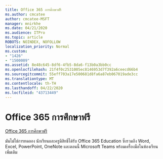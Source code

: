 ```yaml
---
title: Office 365 การศึกษาฟรี
ms.author: cmcatee
author: cmcatee-MSFT
manager: mnirkhe
ms.date: 04/21/2020
ms.audience: ITPro
ms.topic: article
ROBOTS: NOINDEX, NOFOLLOW
localization_priority: Normal
ms.custom:
- "1426"
- "1500009"
ms.assetid: 8e48c645-8df6-4fb5-8da6-f13b0a3bb0cc
ms.openlocfilehash: 21f4f0c2531005ec8146953d7f392a6ceecd66b4
ms.sourcegitcommit: 55eff703a17e500681d8fa6a87eb067019ade3cc
ms.translationtype: MT
ms.contentlocale: th-TH
ms.lasthandoff: 04/22/2020
ms.locfileid: "43713449"
---
```

# <a name="office-365-education-for-free"></a>Office 365 การศึกษาฟรี

[Office 365 การศึกษาฟรี](https://products.office.com/student/office-in-education?ms.officeurl=students)
  
มันไม่ใช่การทดลอง นักเรียนและครูมีสิทธิ์ได้รับ Office 365 Education ซึ่งรวมถึง Word, Excel, PowerPoint, OneNote และตอนนี้ Microsoft Teams พร้อมเครื่องมือในห้องเรียนเพิ่มเติม